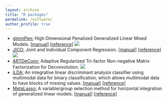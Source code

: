 ```yaml
---
layout: archive
title: "R packages"
permalink: /software/
author_profile: true
---
```


-   [glmmPen:](https://cran.r-project.org/web/packages/glmmPen/index.html) High Dimensional Penalized Generalized Linear
    Mixed Models. [[manual](https://cran.r-project.org/web/packages/glmmPen/glmmPen.pdf)]
    [[reference](../files/publication/RJournal2023.pdf)]
    [![](https://cranlogs.r-pkg.org/badges/grand-total/glmmPen)](https://cran.r-project.org/package=glmmPen) 
-   [JICO:](https://cran.r-project.org/web/packages/JICO/index.html) Joint and Individual Component
    Regression. [[manual](https://cran.r-project.org/web/packages/JICO/JICO.pdf)]
    [[reference](https://arxiv.org/pdf/2209.12388.pdf)]
    [![](https://cranlogs.r-pkg.org/badges/grand-total/JICO)](https://cran.r-project.org/package=JICO) 
-   [ARTDeConv:](https://github.com/gr8lawrence/ARTDeConv) Adaptive Regularized Tri-factor Non-negative Matrix Factorization
    for
    Deconvolution. [![](https://img.shields.io/github/downloads/gr8lawrence/ARTDeConv/total.svg)](https://github.com/gr8lawrence/ARTDeConv) 
-   [iLDA:](../files/software/iLDA_0.1.0.tar.gz) An integrative linear discriminant analysis classifier using multimodal
    data for binary classification, which allows multimodal data to have blocks of missing
    values. [[manual](../files/software/iLDA.pdf)] [[reference](../files/publication/Biometrika2018_2.pdf)]
-   [MetaLasso:](../files/software/MetaLasso_0.1.0.tar.gz) A variable/group selection method for horizontal integration of
    generalized linear models. [[manual](../files/software/MetaLasso.pdf)]
    [[reference](../files/publication/Biometrics2014.pdf)]

